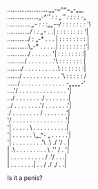 ……………………„„-~^^~„-„„_  
………………„-^*'' : : „'' : : : : *-„  
…………..„-* : : :„„--/ : : : : : : : '\  
…………./ : : „-* . .| : : : : : : : : '|  
……….../ : „-* . . . | : : : : : : : : |  
………...\„-* . . . . .| : : : : : : : :'|  
……….../ . . . . . . '| : : : : : : : :|  
……..../ . . . . . . . .'\ : : : : : : : |  
……../ . . . . . . . . . .\ : : : : : : :|  
……./ . . . . . . . . . . . '\ : : : : : /  
….../ . . . . . . . . . . . . . *-„„„„-*'  
….'/ . . . . . . . . . . . . . . '|  
…/ . . . . . . . ./ . . . . . . .|   
../ . . . . . . . .'/ . . . . . . .'|  
./ . . . . . . . . / . . . . . . .'|  
'/ . . . . . . . . . . . . . . . .'|  
'| . . . . . \ . . . . . . . . . .|  
'| . . . . . . \„_^- „ . . . . .'|  
'| . . . . . . . . .'\ .\ ./ '/ . |  
| .\ . . . . . . . . . \ .'' / . '|  
| . . . . . . . . . . / .'/ . . .|  
| . . . . . . .| . . / ./ ./ . .|  

Is it a penis?
